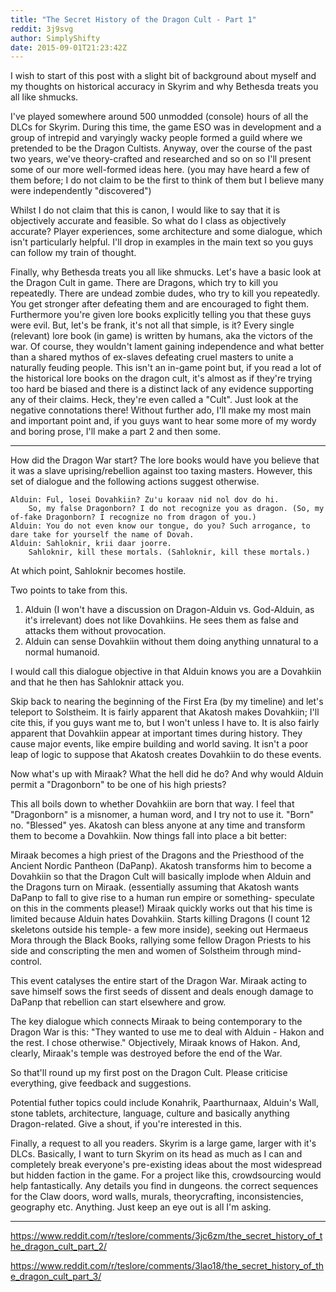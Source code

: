 ```yaml
---
title: "The Secret History of the Dragon Cult - Part 1"
reddit: 3j9svg
author: SimplyShifty
date: 2015-09-01T21:23:42Z
---
```


I wish to start of this post with a slight bit of background about myself and my thoughts on historical accuracy in Skyrim and why Bethesda treats you all like shmucks. 

I've played somewhere around 500 unmodded (console) hours of all the DLCs for Skyrim. During this time, the game ESO was in development and a group of intrepid and varyingly wacky people formed a guild where we pretended to be the Dragon Cultists. Anyway, over the course of the past two years, we've theory-crafted and researched and so on so I'll present some of our more well-formed ideas here. (you may have heard a few of them before; I do not claim to be the first to think of them but I believe many were independently "discovered")

Whilst I do not claim that this is canon, I would like to say that it is objectively accurate and feasible. So what do I class as objectively accurate? Player experiences, some architecture and some dialogue, which isn't particularly helpful. I'll drop in examples in the main text so you guys can follow my train of thought.

Finally, why Bethesda treats you all like shmucks. Let's have a basic look at the Dragon Cult in game. There are Dragons, which try to kill you repeatedly. There are undead zombie dudes, who try to kill you repeatedly. You get stronger after defeating them and are encouraged to fight them. Furthermore you're given lore books explicitly telling you that these guys were evil. But, let's be frank, it's not all that simple, is it? Every single (relevant) lore book (in game) is written by humans, aka the victors of the war. Of course, they wouldn't lament gaining independence and what better than a shared mythos of ex-slaves defeating cruel masters to unite a naturally feuding people. This isn't an in-game point but, if you read a lot of the historical lore books on the dragon cult, it's almost as if they're trying too hard be biased and there is a distinct lack of any evidence supporting any of their claims. Heck, they're even called a "Cult". Just look at the negative connotations there! Without further ado, I'll make my most main and important point and, if you guys want to hear some more of my wordy and boring prose, I'll make a part 2 and then some.

-------------

How did the Dragon War start? The lore books would have you believe that it was a slave uprising/rebellion against too taxing masters. However, this set of dialogue and the following actions suggest otherwise.

    Alduin: Ful, losei Dovahkiin? Zu'u koraav nid nol dov do hi.
        So, my false Dragonborn? I do not recognize you as dragon. (So, my of-fake Dragonborn? I recognize no from dragon of you.)
    Alduin: You do not even know our tongue, do you? Such arrogance, to dare take for yourself the name of Dovah.
    Alduin: Sahloknir, krii daar joorre.
        Sahloknir, kill these mortals. (Sahloknir, kill these mortals.)

At which point, Sahloknir becomes hostile. 

Two points to take from this. 
1. Alduin (I won't have a discussion on Dragon-Alduin vs. God-Alduin, as it's irrelevant) does not like Dovahkiins. He sees them as false and attacks them without provocation.
2. Alduin can sense Dovahkiin without them doing anything unnatural to a normal humanoid.

I would call this dialogue objective in that Alduin knows you are a Dovahkiin and that he then has Sahloknir attack you.

Skip back to nearing the beginning of the First Era (by my timeline) and let's teleport to Solstheim. It is fairly apparent that Akatosh makes Dovahkiin; I'll cite this, if you guys want me to, but I won't unless I have to. It is also fairly apparent that Dovahkiin appear at important times during history. They cause major events, like empire building and world saving. It isn't a poor leap of logic to suppose that Akatosh creates Dovahkiin to do these events. 

Now what's up with Miraak? What the hell did he do? And why would Alduin permit a "Dragonborn" to be one of his high priests?

This all boils down to whether Dovahkiin are born that way. I feel that "Dragonborn" is a misnomer, a human word, and I try not to use it. "Born" no. "Blessed" yes. Akatosh can bless anyone at any time and transform them to become a Dovahkiin. Now things fall into place a bit better: 

Miraak becomes a high priest of the Dragons and the Priesthood of the Ancient Nordic Pantheon (DaPanp).
Akatosh transforms him to become a Dovahkiin so that the Dragon Cult will basically implode when Alduin and the Dragons turn on Miraak. (essentially assuming that Akatosh wants DaPanp to fall to give rise to a human run empire or something- speculate on this in the comments please!)
Miraak quickly works out that his time is limited because Alduin hates Dovahkiin. Starts killing Dragons (I count 12 skeletons outside his temple- a few more inside), seeking out Hermaeus Mora through the Black Books, rallying some fellow Dragon Priests to his side and conscripting the men and women of Solstheim through mind-control.

This event catalyses the entire start of the Dragon War. Miraak acting to save himself sows the first seeds of dissent and deals enough damage to DaPanp that rebellion can start elsewhere and grow. 

The key dialogue which connects Miraak to being contemporary to the Dragon War is this:
"They wanted to use me to deal with Alduin - Hakon and the rest. I chose otherwise."
Objectively, Miraak knows of Hakon. And, clearly, Miraak's temple was destroyed before the end of the War. 

So that'll round up my first post on the Dragon Cult. Please criticise everything, give feedback and suggestions. 

Potential futher topics could include Konahrik, Paarthurnaax, Alduin's Wall, stone tablets, architecture, language, culture and basically anything Dragon-related. Give a shout, if you're interested in this. 

Finally, a request to all you readers. Skyrim is a large game, larger with it's DLCs. Basically, I want to turn Skyrim on its head as much as I can and completely break everyone's pre-existing ideas about the most widespread but hidden faction in the game. For a project like this, crowdsourcing would help fantastically. Any details you find in dungeons. the correct sequences for the Claw doors, word walls, murals, theorycrafting, inconsistencies, geography etc. Anything. Just keep an eye out is all I'm asking.

-----------

https://www.reddit.com/r/teslore/comments/3jc6zm/the_secret_history_of_the_dragon_cult_part_2/

https://www.reddit.com/r/teslore/comments/3lao18/the_secret_history_of_the_dragon_cult_part_3/
